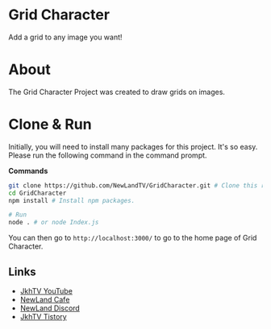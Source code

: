 # Grid Character

Add a grid to any image you want!

# About

The Grid Character Project was created to draw grids on images.

# Clone & Run

Initially, you will need to install many packages for this project. It's so easy. Please run the following command in the command prompt.

**Commands**

``` bash
git clone https://github.com/NewLandTV/GridCharacter.git # Clone this repository.
cd GridCharacter
npm install # Install npm packages.

# Run
node . # or node Index.js
```

You can then go to ```http://localhost:3000/``` to go to the home page of Grid Character.

## Links

* [JkhTV YouTube](https://www.youtube.com/@NewLand2019-JkhTV)
* [NewLand Cafe](https://cafe.naver.com/2019newland)
* [NewLand Discord](https://discord.gg/2J646MaZGA)
* [JkhTV Tistory](https://jkhtv.tistory.com)
